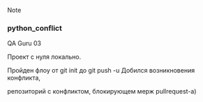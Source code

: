 Note

### python_conflict

QA Guru 03

Проект с нуля локально. 


Пройден флоу от git init до git push -u Добился возникновения конфликта,

репозиторий с конфликтом, блокирующем мерж pullrequest-а)
